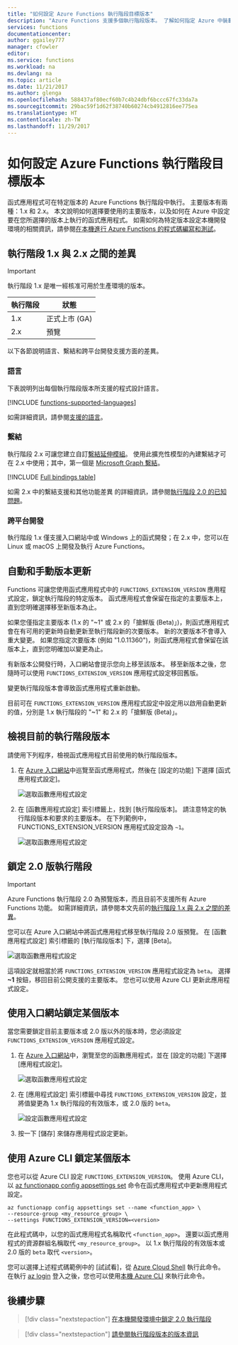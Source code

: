 ```yaml
---
title: "如何設定 Azure Functions 執行階段目標版本"
description: "Azure Functions 支援多個執行階段版本。 了解如何指定 Azure 中裝載之函式應用程式的執行階段版本。"
services: functions
documentationcenter: 
author: ggailey777
manager: cfowler
editor: 
ms.service: functions
ms.workload: na
ms.devlang: na
ms.topic: article
ms.date: 11/21/2017
ms.author: glenga
ms.openlocfilehash: 588437af80ecf60b7c4b24dbf6bccc67fc33da7a
ms.sourcegitcommit: 29bac59f1d62f38740b60274cb4912816ee775ea
ms.translationtype: HT
ms.contentlocale: zh-TW
ms.lasthandoff: 11/29/2017
---
```

# <a name="how-to-target-azure-functions-runtime-versions"></a>如何設定 Azure Functions 執行階段目標版本

函式應用程式可在特定版本的 Azure Functions 執行階段中執行。 主要版本有兩種：1.x 和 2.x。 本文說明如何選擇要使用的主要版本，以及如何在 Azure 中設定要在您所選擇的版本上執行的函式應用程式。 如需如何為特定版本設定本機開發環境的相關資訊，請參閱[在本機進行 Azure Functions 的程式碼編寫和測試](functions-run-local.md)。

## <a name="differences-between-runtime-1x-and-2x"></a>執行階段 1.x 與 2.x 之間的差異

> [!IMPORTANT] 
> 執行階段 1.x 是唯一經核准可用於生產環境的版本。

| 執行階段 | 狀態 |
|---------|---------|
|1.x|正式上市 (GA)|
|2.x|預覽|

以下各節說明語言、繫結和跨平台開發支援方面的差異。

### <a name="languages"></a>語言

下表說明列出每個執行階段版本所支援的程式設計語言。

[!INCLUDE [functions-supported-languages](../../includes/functions-supported-languages.md)]

如需詳細資訊，請參閱[支援的語言](supported-languages.md)。

### <a name="bindings"></a>繫結 

執行階段 2.x 可讓您建立自訂[繫結延伸模組](https://github.com/Azure/azure-webjobs-sdk-extensions/wiki/Binding-Extensions-Overview)。 使用此擴充性模型的內建繫結才可在 2.x 中使用；其中，第一個是 [Microsoft Graph 繫結](functions-bindings-microsoft-graph.md)。

[!INCLUDE [Full bindings table](../../includes/functions-bindings.md)]

如需 2.x 中的繫結支援和其他功能差異 的詳細資訊，請參閱[執行階段 2.0 的已知問題](https://github.com/Azure/azure-webjobs-sdk-script/wiki/Azure-Functions-runtime-2.0-known-issues)。

### <a name="cross-platform-development"></a>跨平台開發

執行階段 1.x 僅支援入口網站中或 Windows 上的函式開發；在 2.x 中，您可以在 Linux 或 macOS 上開發及執行 Azure Functions。

## <a name="automatic-and-manual-version-updates"></a>自動和手動版本更新

Functions 可讓您使用函式應用程式中的 `FUNCTIONS_EXTENSION_VERSION` 應用程式設定，鎖定執行階段的特定版本。 函式應用程式會保留在指定的主要版本上，直到您明確選擇移至新版本為止。

如果您僅指定主要版本 (1.x 的 "~1" 或 2.x 的「搶鮮版 (Beta)」)，則函式應用程式會在有可用的更新時自動更新至執行階段新的次要版本。 新的次要版本不會導入重大變更。 如果您指定次要版本 (例如 "1.0.11360")，則函式應用程式會保留在該版本上，直到您明確加以變更為止。 

有新版本公開發行時，入口網站會提示您向上移至該版本。 移至新版本之後，您隨時可以使用 `FUNCTIONS_EXTENSION_VERSION` 應用程式設定移回舊版。

變更執行階段版本會導致函式應用程式重新啟動。

目前可在 `FUNCTIONS_EXTENSION_VERSION` 應用程式設定中設定用以啟用自動更新的值，分別是 1.x 執行階段的 "~1" 和 2.x 的「搶鮮版 (Beta)」。

## <a name="view-the-current-runtime-version"></a>檢視目前的執行階段版本

請使用下列程序，檢視函式應用程式目前使用的執行階段版本。 

1. 在 [Azure 入口網站](https://portal.azure.com)中巡覽至函式應用程式，然後在 [設定的功能] 下選擇 [函式應用程式設定]。 

    ![選取函數應用程式設定](./media/functions-versions/add-update-app-setting.png)

2. 在 [函數應用程式設定] 索引標籤上，找到 [執行階段版本]。 請注意特定的執行階段版本和要求的主要版本。 在下列範例中，FUNCTIONS\_EXTENSION\_VERSION 應用程式設定設為 `~1`。
 
   ![選取函數應用程式設定](./media/functions-versions/function-app-view-version.png)

## <a name="target-the-version-20-runtime"></a>鎖定 2.0 版執行階段

>[!IMPORTANT]   
> Azure Functions 執行階段 2.0 為預覽版本，而且目前不支援所有 Azure Functions 功能。 如需詳細資訊，請參閱本文先前的[執行階段 1.x 與 2.x 之間的差異](#differences-between-runtime-1x-and-2x)。

您可以在 Azure 入口網站中將函式應用程式移至執行階段 2.0 版預覽。 在 [函數應用程式設定] 索引標籤的 [執行階段版本] 下，選擇 [Beta]。  

![選取函數應用程式設定](./media/functions-versions/function-app-view-version.png)

這項設定就相當於將 `FUNCTIONS_EXTENSION_VERSION` 應用程式設定為 `beta`。 選擇 **~1** 按鈕，移回目前公開支援的主要版本。 您也可以使用 Azure CLI 更新此應用程式設定。 

## <a name="target-a-version-using-the-portal"></a>使用入口網站鎖定某個版本

當您需要鎖定目前主要版本或 2.0 版以外的版本時，您必須設定 `FUNCTIONS_EXTENSION_VERSION` 應用程式設定。

1. 在 [Azure 入口網站](https://portal.azure.com)中，瀏覽至您的函數應用程式，並在 [設定的功能] 下選擇 [應用程式設定]。

    ![選取函數應用程式設定](./media/functions-versions/add-update-app-setting1a.png)

2. 在 [應用程式設定] 索引標籤中尋找 `FUNCTIONS_EXTENSION_VERSION` 設定，並將值變更為 1.x 執行階段的有效版本，或 2.0 版的 `beta`。 

    ![設定函數應用程式設定](./media/functions-versions/add-update-app-setting2.png)

3. 按一下 [儲存] 來儲存應用程式設定更新。 

## <a name="target-a-version-using-azure-cli"></a>使用 Azure CLI 鎖定某個版本

 您也可以從 Azure CLI 設定 `FUNCTIONS_EXTENSION_VERSION`。 使用 Azure CLI，以 [az functionapp config appsettings set](/cli/azure/functionapp/config/appsettings#set) 命令在函式應用程式中更新應用程式設定。

```azurecli-interactive
az functionapp config appsettings set --name <function_app> \
--resource-group <my_resource_group> \
--settings FUNCTIONS_EXTENSION_VERSION=<version>
```
在此程式碼中，以您的函式應用程式名稱取代 `<function_app>`。 還要以函式應用程式的資源群組名稱取代 `<my_resource_group>`。 以 1.x 執行階段的有效版本或 2.0 版的 `beta` 取代 `<version>`。 

您可以選擇上述程式碼範例中的 [試試看]，從 [Azure Cloud Shell](../cloud-shell/overview.md) 執行此命令。 在執行 [az login](/cli/azure#az_login) 登入之後，您也可以使用[本機 Azure CLI](/cli/azure/install-azure-cli) 來執行此命令。

## <a name="next-steps"></a>後續步驟

> [!div class="nextstepaction"]
> [在本機開發環境中鎖定 2.0 執行階段](functions-run-local.md)

> [!div class="nextstepaction"]
> [請參閱執行階段版本的版本資訊](https://github.com/Azure/azure-webjobs-sdk-script/releases)